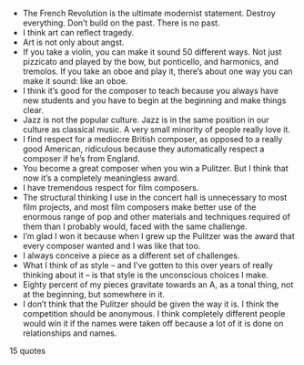  - The French Revolution is the ultimate modernist statement. Destroy everything. Don’t build on the past. There is no past.
 - I think art can reflect tragedy.
 - Art is not only about angst.
 - If you take a violin, you can make it sound 50 different ways. Not just pizzicato and played by the bow, but ponticello, and harmonics, and tremolos. If you take an oboe and play it, there’s about one way you can make it sound: like an oboe.
 - I think it’s good for the composer to teach because you always have new students and you have to begin at the beginning and make things clear.
 - Jazz is not the popular culture. Jazz is in the same position in our culture as classical music. A very small minority of people really love it.
 - I find respect for a mediocre British composer, as opposed to a really good American, ridiculous because they automatically respect a composer if he’s from England.
 - You become a great composer when you win a Pulitzer. But I think that now it’s a completely meaningless award.
 - I have tremendous respect for film composers.
 - The structural thinking I use in the concert hall is unnecessary to most film projects, and most film composers make better use of the enormous range of pop and other materials and techniques required of them than I probably would, faced with the same challenge.
 - I’m glad I won it because when I grew up the Pulitzer was the award that every composer wanted and I was like that too.
 - I always conceive a piece as a different set of challenges.
 - What I think of as style – and I’ve gotten to this over years of really thinking about it – is that style is the unconscious choices I make.
 - Eighty percent of my pieces gravitate towards an A, as a tonal thing, not at the beginning, but somewhere in it.
 - I don’t think that the Pulitzer should be given the way it is. I think the competition should be anonymous. I think completely different people would win it if the names were taken off because a lot of it is done on relationships and names.

15 quotes